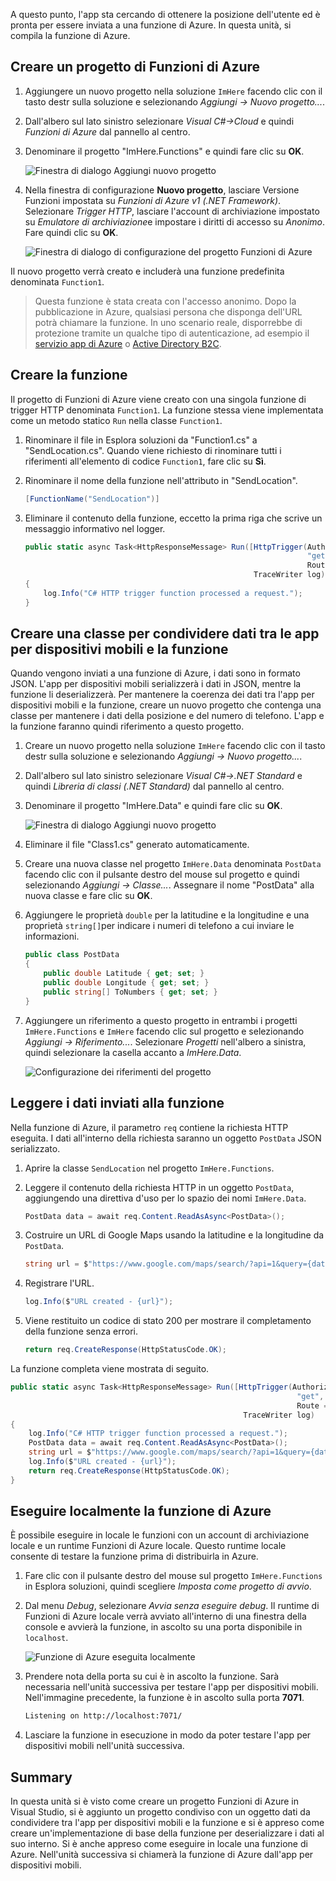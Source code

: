 A questo punto, l'app sta cercando di ottenere la posizione dell'utente ed è pronta per essere inviata a una funzione di Azure. In questa unità, si compila la funzione di Azure.

## <a name="create-an-azure-functions-project"></a>Creare un progetto di Funzioni di Azure

1. Aggiungere un nuovo progetto nella soluzione `ImHere` facendo clic con il tasto destr sulla soluzione e selezionando *Aggiungi -> Nuovo progetto...*.

1. Dall'albero sul lato sinistro selezionare *Visual C#->Cloud* e quindi *Funzioni di Azure* dal pannello al centro.

1. Denominare il progetto "ImHere.Functions" e quindi fare clic su **OK**.

    ![Finestra di dialogo Aggiungi nuovo progetto](../media-drafts/5-add-new-functions-project.png)

1. Nella finestra di configurazione **Nuovo progetto**, lasciare Versione Funzioni impostata su *Funzioni di Azure v1 (.NET Framework)*. Selezionare *Trigger HTTP*, lasciare l'account di archiviazione impostato su *Emulatore di archiviazione*e impostare i diritti di accesso su *Anonimo*. Fare quindi clic su **OK**.

    ![Finestra di dialogo di configurazione del progetto Funzioni di Azure](../media-drafts/5-configure-trigger.png)

Il nuovo progetto verrà creato e includerà una funzione predefinita denominata `Function1`.

> Questa funzione è stata creata con l'accesso anonimo. Dopo la pubblicazione in Azure, qualsiasi persona che disponga dell'URL potrà chiamare la funzione. In uno scenario reale, disporrebbe di protezione tramite un qualche tipo di autenticazione, ad esempio il [servizio app di Azure](https://docs.microsoft.com/azure/app-service/app-service-authentication-overview) o [Active Directory B2C](https://docs.microsoft.com/azure/active-directory-b2c).

## <a name="create-the-function"></a>Creare la funzione

Il progetto di Funzioni di Azure viene creato con una singola funzione di trigger HTTP denominata `Function1`. La funzione stessa viene implementata come un metodo statico `Run` nella classe `Function1`.

1. Rinominare il file in Esplora soluzioni da "Function1.cs" a "SendLocation.cs". Quando viene richiesto di rinominare tutti i riferimenti all'elemento di codice `Function1`, fare clic su **Sì**.

1. Rinominare il nome della funzione nell'attributo in "SendLocation".

    ```cs
    [FunctionName("SendLocation")]
    ```

1. Eliminare il contenuto della funzione, eccetto la prima riga che scrive un messaggio informativo nel logger.

    ```cs
    public static async Task<HttpResponseMessage> Run([HttpTrigger(AuthorizationLevel.Anonymous,
                                                                   "get", "post",
                                                                   Route = null)]HttpRequestMessage req,
                                                       TraceWriter log)
    {
        log.Info("C# HTTP trigger function processed a request.");
    }
    ```

## <a name="create-a-class-to-share-data-between-the-mobile-app-and-function"></a>Creare una classe per condividere dati tra le app per dispositivi mobili e la funzione

Quando vengono inviati a una funzione di Azure, i dati sono in formato JSON. L'app per dispositivi mobili serializzerà i dati in JSON, mentre la funzione li deserializzerà. Per mantenere la coerenza dei dati tra l'app per dispositivi mobili e la funzione, creare un nuovo progetto che contenga una classe per mantenere i dati della posizione e del numero di telefono. L'app e la funzione faranno quindi riferimento a questo progetto.

1. Creare un nuovo progetto nella soluzione `ImHere` facendo clic con il tasto destr sulla soluzione e selezionando *Aggiungi -> Nuovo progetto...*.

1. Dall'albero sul lato sinistro selezionare *Visual C#->.NET Standard* e quindi *Libreria di classi (.NET Standard)* dal pannello al centro.

1. Denominare il progetto "ImHere.Data" e quindi fare clic su **OK**.

    ![Finestra di dialogo Aggiungi nuovo progetto](../media-drafts/5-add-new-net-standard-project.png)

1. Eliminare il file "Class1.cs" generato automaticamente.

1. Creare una nuova classe nel progetto `ImHere.Data` denominata `PostData` facendo clic con il pulsante destro del mouse sul progetto e quindi selezionando *Aggiungi -> Classe...*. Assegnare il nome "PostData" alla nuova classe e fare clic su **OK**.

1. Aggiungere le proprietà `double` per la latitudine e la longitudine e una proprietà `string[]`per indicare i numeri di telefono a cui inviare le informazioni.

    ```cs
    public class PostData
    {
        public double Latitude { get; set; }
        public double Longitude { get; set; }
        public string[] ToNumbers { get; set; }
    }
    ```

1. Aggiungere un riferimento a questo progetto in entrambi i progetti `ImHere.Functions` e `ImHere` facendo clic sul progetto e selezionando *Aggiungi -> Riferimento...*. Selezionare *Progetti* nell'albero a sinistra, quindi selezionare la casella accanto a *ImHere.Data*.

    ![Configurazione dei riferimenti del progetto](../media-drafts/5-configure-project-references.png)

## <a name="read-the-data-sent-to-the-function"></a>Leggere i dati inviati alla funzione

Nella funzione di Azure, il parametro `req` contiene la richiesta HTTP eseguita. I dati all'interno della richiesta saranno un oggetto `PostData` JSON serializzato.

1. Aprire la classe `SendLocation` nel progetto `ImHere.Functions`.

1. Leggere il contenuto della richiesta HTTP in un oggetto `PostData`, aggiungendo una direttiva d'uso per lo spazio dei nomi `ImHere.Data`.

    ```cs
    PostData data = await req.Content.ReadAsAsync<PostData>();
    ```

1. Costruire un URL di Google Maps usando la latitudine e la longitudine da `PostData`.

   ```cs
   string url = $"https://www.google.com/maps/search/?api=1&query={data.Latitude},{data.Longitude}";
   ```

1. Registrare l'URL.

    ```cs
    log.Info($"URL created - {url}");
    ```

1. Viene restituito un codice di stato 200 per mostrare il completamento della funzione senza errori.

    ```cs
    return req.CreateResponse(HttpStatusCode.OK);
    ```

La funzione completa viene mostrata di seguito.

```cs
public static async Task<HttpResponseMessage> Run([HttpTrigger(AuthorizationLevel.Anonymous,
                                                                "get", "post",
                                                                Route = null)]HttpRequestMessage req,
                                                    TraceWriter log)
{
    log.Info("C# HTTP trigger function processed a request.");
    PostData data = await req.Content.ReadAsAsync<PostData>();
    string url = $"https://www.google.com/maps/search/?api=1&query={data.Latitude},{data.Longitude}";
    log.Info($"URL created - {url}");
    return req.CreateResponse(HttpStatusCode.OK);
}
```

## <a name="run-the-azure-function-locally"></a>Eseguire localmente la funzione di Azure

È possibile eseguire in locale le funzioni con un account di archiviazione locale e un runtime Funzioni di Azure locale. Questo runtime locale consente di testare la funzione prima di distribuirla in Azure.

1. Fare clic con il pulsante destro del mouse sul progetto `ImHere.Functions` in Esplora soluzioni, quindi scegliere *Imposta come progetto di avvio*.

1. Dal menu *Debug*, selezionare *Avvia senza eseguire debug*. Il runtime di Funzioni di Azure locale verrà avviato all'interno di una finestra della console e avvierà la funzione, in ascolto su una porta disponibile in `localhost`.

    ![Funzione di Azure eseguita localmente](../media-drafts/5-function-running-locally.png)

1. Prendere nota della porta su cui è in ascolto la funzione. Sarà necessaria nell'unità successiva per testare l'app per dispositivi mobili. Nell'immagine precedente, la funzione è in ascolto sulla porta **7071**.

    ```sh
    Listening on http://localhost:7071/
    ```

1. Lasciare la funzione in esecuzione in modo da poter testare l'app per dispositivi mobili nell'unità successiva.

## <a name="summary"></a>Summary

In questa unità si è visto come creare un progetto Funzioni di Azure in Visual Studio, si è aggiunto un progetto condiviso con un oggetto dati da condividere tra l'app per dispositivi mobili e la funzione e si è appreso come creare un'implementazione di base della funzione per deserializzare i dati al suo interno. Si è anche appreso come eseguire in locale una funzione di Azure. Nell'unità successiva si chiamerà la funzione di Azure dall'app per dispositivi mobili.